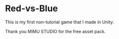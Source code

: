 # Red-vs-Blue

This is my first non-tutorial game that I made in Unity.

Thank you MiMU STUDIO for the free asset pack.
